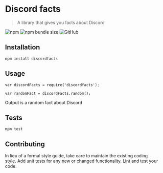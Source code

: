 # Discord facts

> A library that gives you facts about Discord

![npm](https://img.shields.io/npm/v/discordfacts.svg)
![npm bundle size](https://img.shields.io/bundlephobia/min/discordbots.svg)
![GitHub](https://img.shields.io/github/license/monkeyyy11/discordfacts.svg)

## Installation

  `npm install discordfacts`

## Usage

    var discordFacts = require('discordfacts');

    var randomFact = discordFacts.random();

Output is a random fact about Discord

## Tests

  `npm test`

## Contributing

In lieu of a formal style guide, take care to maintain the existing coding style. Add unit tests for any new or changed functionality. Lint and test your code.